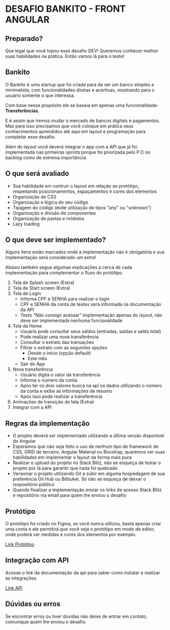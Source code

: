 # DESAFIO BANKITO - FRONT ANGULAR #

## Preparado?

Que legal que você topou esse desafio DEV! Queremos conhecer melhor suas habilidades na prática. Então vamos lá para o teste!

## Bankito

O Bankito é uma startup que foi criada para de ser um banco simples e minimalista,
com funcionalidades diretas e acertivas, mostrando para o usuário somente o que interessa.

Com base nesse propósito ele se baseia em apenas uma funcionalidade: **Transferências**.

E é assim que iremos mudar o mercado de bancos digitais e pagamentos.
Mas para isso precisamos que você coloque em prática seus conhecimentos aprendidos até aqui em layout e programação para completar esse desafio.

Além do layout você deverá integrar o app com a API que já foi implementada nas primeiras sprints porque foi priorizada pelo P.O no backlog como de estrema importância.

## O que será avaliado

* Sua habilidade em contruir o layout em relação ao protótipo, respeitando posicionamentos, espaçamentos e cores dos elementos
* Organização de CSS
* Organização e lógica do seu código
* Tipagem do código (evite utilização de tipos "any" ou "unknown")
* Organização e divisão de componentes
* Organização de pastas e módulos
* Lazy loading

## O que deve ser implementado?

Alguns itens estão marcados onde a implementação não é obrigatória e sua implementação será considerado um extra!

Abaixo também segue algumas explicações a cerca de cada implementação para complementar o fluxo do protótipo.

1. Tela de Splash screen (Extra)
2. Tela de Start screen (Extra)
3. Tela de Login
      * Informa CPF e SENHA para realizar o login
      * CPF e SENHA da conta de testes será informada na documentação da API
      * Texto "Não consigo acessar" implementação apenas do layout, não deve ser implementada nenhuma funcionalidade
4. Tela da Home
      * Usuário pode consultar seus saldos (entradas, saídas e saldo total)
      * Pode realizar uma nova transferência
      * Consultar o extrato das transações
      * Filtrar o extrato com as seguintes opções
        * Desde o início (opção default)
        * Este mês
      * Sair do App
5. Nova transferência
      * Usuário digita o valor da transferência
      * Informa o número da conta
      * Após ter os dois valores busca na api os dados utilizando o número da conta e exibe as informações de resumo
      * Após isso pode realizar a transferência
6. Animações de transição de tela (Extra)
7. Integrar com a API

## Regras da implementação

* O projeto deverá ser implementado utilizando a última versão disponível do Angular
* Esperamos que não seja feito o uso de nenhum tipo de framework de CSS, GRID de terceiro, Angular Material ou Boostrap, queremos ver suas habilidades em implementar o layout da forma mais pura
* Realizar o upload do projeto no Stack Blitz, não se esqueça de testar o projeto por lá para garantir que nada foi quebrado
* Versionar o projeto utilizando Git e subir em alguma hospedagem de sua preferência Git Hub ou Bitbuket. Só não se esqueça de deixar o respositório público
* Quando finalizar a implementação enviar os links de acesso Stack Blitz e repositório via email para quem lhe enviou o desafio

## Protótipo

O protótipo foi criado no Figma, se você nunca utilizou, basta apenas criar uma conta e ele permitirá que você veja o protótipo em modo de editor, onde poderá ver medidas e cores dos elementos por exemplo.

[Link Protótipo](https://www.figma.com/proto/GjnmJfpBN14rMhVbzDPLuI/Bankito?node-id=4%3A5&scaling=scale-down)
## Integração com API

Acesse o link da documentação da api para saber como instalar e realizar as integrações.

[Link API](https://bitbucket.org/performait/teste-front-end/src/master/front-end/bankito/angular-base/README.md)

## Dúvidas ou erros

Se encontrar erros ou tiver dúvidas não deixe de entrar em contato, comunique quem lhe enviou o desafio.